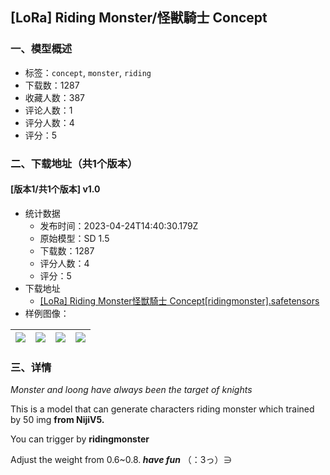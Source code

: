 ## [LoRa] Riding Monster/怪獣騎士 Concept
### 一、模型概述

- 标签：`concept`, `monster`, `riding`
- 下载数：1287
- 收藏人数：387
- 评论人数：1
- 评分人数：4
- 评分：5

### 二、下载地址（共1个版本）

#### [版本1/共1个版本] v1.0

- 统计数据
  - 发布时间：2023-04-24T14:40:30.179Z
  - 原始模型：SD 1.5
  - 下载数：1287
  - 评分人数：4
  - 评分：5
- 下载地址
  - [[LoRa] Riding Monster怪獣騎士 Concept[ridingmonster].safetensors](https://civitai.com/api/download/models/54202)
- 样例图像：

| <img src="https://image.civitai.com/xG1nkqKTMzGDvpLrqFT7WA/eeba7911-4524-4393-b0af-a79fda686300/width=450/585669.jpeg" /> | <img src="https://image.civitai.com/xG1nkqKTMzGDvpLrqFT7WA/cdec7dec-a3ea-485c-f18f-132c1bb42b00/width=450/585673.jpeg" /> | <img src="https://image.civitai.com/xG1nkqKTMzGDvpLrqFT7WA/511b6cf2-cee8-4f01-d843-3146d1cb1100/width=450/585672.jpeg" /> | <img src="https://image.civitai.com/xG1nkqKTMzGDvpLrqFT7WA/adb48c5d-0e8d-4df4-52d4-57b36b576a00/width=450/585677.jpeg" /> |
| ---- | ---- | ---- | ---- |


### 三、详情
<p><em>Monster and loong have always been the target of knights</em></p><p>This is a model that can generate characters riding monster<strong> </strong>which trained by 50 img <strong>from NijiV5.</strong></p><p>You can trigger by <strong>ridingmonster</strong></p><p>Adjust the weight from 0.6~0.8.<strong><em> have fun</em></strong> （：3っ）∋</p>